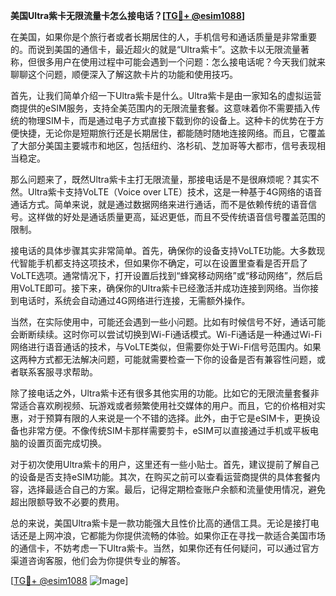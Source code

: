 **美国Ultra紫卡无限流量卡怎么接电话？[[TG💪+ @esim1088](https://t.me/s/esim1088)]**

在美国，如果你是个旅行者或者长期居住的人，手机信号和通话质量是非常重要的。而说到美国的通信卡，最近超火的就是“Ultra紫卡”。这款卡以无限流量著称，但很多用户在使用过程中可能会遇到一个问题：怎么接电话呢？今天我们就来聊聊这个问题，顺便深入了解这款卡片的功能和使用技巧。

首先，让我们简单介绍一下Ultra紫卡是什么。Ultra紫卡是由一家知名的虚拟运营商提供的eSIM服务，支持全美范围内的无限流量套餐。这意味着你不需要插入传统的物理SIM卡，而是通过电子方式直接下载到你的设备上。这种卡的优势在于方便快捷，无论你是短期旅行还是长期居住，都能随时随地连接网络。而且，它覆盖了大部分美国主要城市和地区，包括纽约、洛杉矶、芝加哥等大都市，信号表现相当稳定。

那么问题来了，既然Ultra紫卡主打无限流量，那接电话是不是很麻烦呢？其实不然。Ultra紫卡支持VoLTE（Voice over LTE）技术，这是一种基于4G网络的语音通话方式。简单来说，就是通过数据网络来进行通话，而不是依赖传统的语音信号。这样做的好处是通话质量更高，延迟更低，而且不受传统语音信号覆盖范围的限制。

接电话的具体步骤其实非常简单。首先，确保你的设备支持VoLTE功能。大多数现代智能手机都支持这项技术，但如果你不确定，可以在设置里查看是否开启了VoLTE选项。通常情况下，打开设置后找到“蜂窝移动网络”或“移动网络”，然后启用VoLTE即可。接下来，确保你的Ultra紫卡已经激活并成功连接到网络。当你接到电话时，系统会自动通过4G网络进行连接，无需额外操作。

当然，在实际使用中，可能还会遇到一些小问题。比如有时候信号不好，通话可能会断断续续。这时你可以尝试切换到Wi-Fi通话模式。Wi-Fi通话是一种通过Wi-Fi网络进行语音通话的技术，与VoLTE类似，但需要你处于Wi-Fi信号范围内。如果这两种方式都无法解决问题，可能就需要检查一下你的设备是否有兼容性问题，或者联系客服寻求帮助。

除了接电话之外，Ultra紫卡还有很多其他实用的功能。比如它的无限流量套餐非常适合喜欢刷视频、玩游戏或者频繁使用社交媒体的用户。而且，它的价格相对实惠，对于预算有限的人来说是一个不错的选择。此外，由于它是eSIM卡，更换设备也非常方便。不像传统SIM卡那样需要剪卡，eSIM可以直接通过手机或平板电脑的设置页面完成切换。

对于初次使用Ultra紫卡的用户，这里还有一些小贴士。首先，建议提前了解自己的设备是否支持eSIM功能。其次，在购买之前可以查看运营商提供的具体套餐内容，选择最适合自己的方案。最后，记得定期检查账户余额和流量使用情况，避免超出限额导致不必要的费用。

总的来说，美国Ultra紫卡是一款功能强大且性价比高的通信工具。无论是接打电话还是上网冲浪，它都能为你提供流畅的体验。如果你正在寻找一款适合美国市场的通信卡，不妨考虑一下Ultra紫卡。当然，如果你还有任何疑问，可以通过官方渠道咨询客服，他们会为你提供专业的解答。

[[TG💪+ @esim1088](https://t.me/s/esim1088) ![Image](https://i.postimg.cc/4NQfJmqS/Snipaste-2025-05-13-00-14-12.png)]